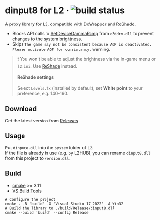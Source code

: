 # dinput8 for L2 · ![build status](https://github.com/ritsuwastaken/dinput8/actions/workflows/build.yml/badge.svg)
A proxy library for L2, compatible with [DxWrapper](https://github.com/elishacloud/dxwrapper) and [ReShade](https://github.com/crosire/reshade).
- Blocks API calls to [SetDeviceGammaRamp](https://learn.microsoft.com/en-us/windows/win32/api/wingdi/nf-wingdi-setdevicegammaramp) from `d3ddrv.dll` to prevent changes to the system brightness.  
- Skips `The game may not be consistent because AGP is deactivated. Please activate AGP for consistancy.` warning.
> ❗ You won't be able to adjust the brightness via the in-game menu or `l2.ini`. Use [ReShade](https://reshade.me/) instead.
> #### ReShade settings   
> Select `Levels.fx` (installed by default), set **White point** to your preference, e.g. 140-160.

## Download
Get the latest version from [Releases](https://github.com/ritsuwastaken/dinput8/releases).

## Usage
Put `dinput8.dll` into the `system` folder of L2.  
If the file is already in use (e.g. by L2HUB), you can rename `dinput8.dll` from this project to `version.dll`.

## Build
- [cmake](https://cmake.org/download/) >= 3.11
- [VS Build Tools](https://visualstudio.microsoft.com/downloads/#build-tools-for-visual-studio-2022)

```shell
# Configure the project
cmake . -B 'build' -G 'Visual Studio 17 2022' -A Win32
# Build the library to ./build/Release/dinput8.dll
cmake --build 'build' --config Release
```
